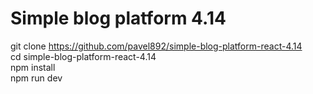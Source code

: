 # Simple blog platform 4.14

git clone https://github.com/pavel892/simple-blog-platform-react-4.14  
cd simple-blog-platform-react-4.14  
npm install  
npm run dev  
